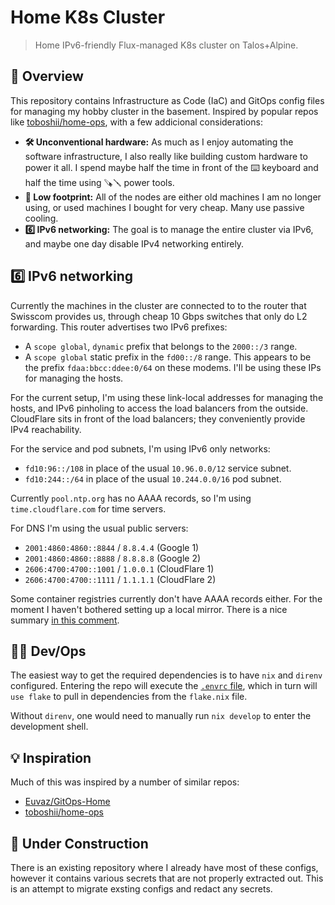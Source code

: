 # Home K8s Cluster

> Home IPv6-friendly Flux-managed K8s cluster on Talos+Alpine.

## 📖 Overview

This repository contains Infrastructure as Code (IaC) and GitOps config files
for managing my hobby cluster in the basement. Inspired by popular repos like
[toboshii/home-ops], with a few addicional considerations:


- **🛠️ Unconventional hardware:** As much as I enjoy automating the software
  infrastructure, I also really like building custom hardware to power it all.
  I spend maybe half the time in front of the ⌨️ keyboard and half the time
  using 🪚🪛 power tools.
- **🌳 Low footprint:** All of the nodes are either old machines I am no longer
  using, or used machines I bought for very cheap. Many use passive cooling.
- **6️⃣ IPv6 networking:** The goal is to manage the entire cluster via IPv6, and
  maybe one day disable IPv4 networking entirely.

## 6️⃣ IPv6 networking

Currently the machines in the cluster are connected to to the router that
Swisscom provides us, through cheap 10 Gbps switches that only do L2
forwarding. This router advertises two IPv6 prefixes:

- A `scope global`, `dynamic` prefix that belongs to the `2000::/3` range.
- A `scope global` static prefix in the `fd00::/8` range. This appears to be the prefix
  `fdaa:bbcc:ddee:0/64` on these modems. I'll be using these IPs for managing the hosts.

For the current setup, I'm using these link-local addresses for managing the
hosts, and IPv6 pinholing to access the load balancers from the outside.
CloudFlare sits in front of the load balancers; they conveniently provide IPv4
reachability.

For the service and pod subnets, I'm using IPv6 only networks:

- `fd10:96::/108` in place of the usual `10.96.0.0/12` service subnet.
- `fd10:244::/64` in place of the usual `10.244.0.0/16` pod subnet.

Currently `pool.ntp.org` has no AAAA records, so I'm using
`time.cloudflare.com` for time servers.

For DNS I'm using the usual public servers:

- `2001:4860:4860::8844` / `8.8.4.4` (Google 1)
- `2001:4860:4860::8888` / `8.8.8.8` (Google 2)
- `2606:4700:4700::1001` / `1.0.0.1` (CloudFlare 1)
- `2606:4700:4700::1111` / `1.1.1.1` (CloudFlare 2)

Some container registries currently don't have AAAA records either. For the
moment I haven't bothered setting up a local mirror. There is a nice summary
[in this comment](https://github.com/docker/roadmap/issues/89#issuecomment-772644009).

## 🧑‍💻️ Dev/Ops

The easiest way to get the required dependencies is to have `nix` and `direnv`
configured. Entering the repo will execute the [`.envrc` file], which in turn
will `use flake` to pull in dependencies from the `flake.nix` file.

[`.envrc` file]: https://github.com/attilaolah/ops/blob/main/.envrc

Without `direnv`, one would need to manually run `nix develop` to enter the
development shell.

## 💡 Inspiration

Much of this was inspired by a number of similar repos:

- [Euvaz/GitOps-Home]
- [toboshii/home-ops]

[Euvaz/GitOps-Home]: https://github.com/Euvaz/GitOps-Home
[toboshii/home-ops]: https://github.com/toboshii/home-ops

## 🚧 Under Construction

There is an existing repository where I already have most of these configs,
however it contains various secrets that are not properly extracted out. This
is an attempt to migrate exsting configs and redact any secrets.
